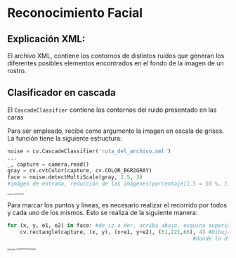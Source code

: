 # Reconocimiento Facial

## Explicación XML:

El archivo XML, contiene los contornos de distintos ruidos que generan los diferentes posibles elementos encontrados en el fondo de la imagen de un rostro.

## Clasificador en cascada

El `CascadeClassifier` contiene los contornos del ruido presentado en las caras

Para ser empleado, recibe como argumento la imagen en escala de grises. La función tiene la siguiente estructura:

```python
noise = cv.CascadeClassifier('ruta_del_archivo.xml')
...
_, capture = camera.read()
gray = cv.cvtColor(capture, cv.COLOR_BGR2GRAY)
face = noise.detectMultiScale(gray, 1.5, 3)
#imágen de entrada, reducción de las imágenes(porcentaje[1.5 = 50 %, 1.3 = 30%]), este factor reduce la cantidad de errores (por ej si hay 5 rostros [Se calibra sobre la marcha])
```

<img src="C:\Users\User\AppData\Roaming\Typora\typora-user-images\image-20210717123654177.png" alt="image-20210717123654177" style="zoom:20%;" />

Para marcar los puntos y líneas, es necesario realizar el recorrido por todos y cada uno de los mismos. Esto se realiza de la siguiente manera:

```python
for (x, y, e1, e2) in face: #de iz a der, arriba abajo, esquina superior iz, esquina inferior der
    cv.rectangle(capture, (x, y), (x+e1, y+e2), (61,221,66), 4) #Dibujamos un rectangulo sobre el vídeo
    												       #donde lo dibuja, Eje X y Y, concatenamos alturas y anchuras, Color, grosor
```

<img src="C:\Users\User\AppData\Roaming\Typora\typora-user-images\image-20210717171220649.png" alt="image-20210717171220649" style="zoom:33%;" />

